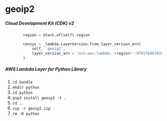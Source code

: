 # geoip2

##### Cloud Development Kit (CDK) v2

```python
        region = Stack.of(self).region

        censys = _lambda.LayerVersion.from_layer_version_arn(
            self, 'geoip2',
            layer_version_arn = 'arn:aws:lambda:'+region+':070176467818:layer:geoip2:1'
        )
```

##### AWS Lambda Layer for Python Library

 1. ```cd bundle```
 2. ```mkdir python```
 3. ```cd python```
 4. ```pip3 install geoip2 -t .```
 5. ```cd ..```
 6. ```zip -r geoip2.zip .```
 7. ```rm -R python```
 